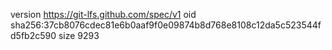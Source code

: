 version https://git-lfs.github.com/spec/v1
oid sha256:37cb8076cdec81e6b0aaf9f0e09874b8d768e8108c12da5c523544fd5fb2c590
size 9293
